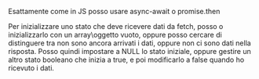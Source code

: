 Esattamente come in JS posso usare async-await o promise.then

Per inizializzare uno stato che deve ricevere dati da fetch, posso o inizializzarlo con un array\\oggetto vuoto, oppure  posso cercare di distinguere tra non sono ancora arrivati i dati, oppure non ci sono dati nella risposta.
Posso quindi impostare a NULL lo stato iniziale, oppure gestire un altro stato booleano che inizia a true, e poi modificarlo a false quando ho ricevuto i dati.


